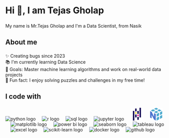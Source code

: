 <h1 align="left">Hi 👋, I am Tejas Gholap</h1>

###

<p align="left">My name is Mr.Tejas Gholap and I'm a Data Scientist, from Nasik</p>

###

<h2 align="left">About me</h2>

###

<p align="left">✨ Creating bugs since 2023<br>📚 I'm currently learning Data Science<br>🎯 Goals: Master machine learning algorithms and work on real-world data projects<br>🎲 Fun fact: I enjoy solving puzzles and challenges in my free time!</p>

###

<h2 align="left">I code with</h2>

###

<div align="left">
  <!-- Programming Languages -->
  <img src="https://cdn.jsdelivr.net/gh/devicons/devicon/icons/python/python-original.svg" height="40" alt="python logo" />
  <img width="12" />
  <img src="https://cdn.jsdelivr.net/gh/devicons/devicon/icons/r/r-original.svg" height="40" alt="r logo" />
  <img width="12" />
  <img src="https://cdn.jsdelivr.net/gh/devicons/devicon/icons/mysql/mysql-original.svg" height="40" alt="sql logo" />
  <img width="12" />
  
  <!-- Data Analysis & Visualization -->
  <img src="https://upload.wikimedia.org/wikipedia/commons/3/38/Jupyter_logo.svg" height="40" alt="jupyter logo" />
  <img width="12" />
  <img src="https://raw.githubusercontent.com/devicons/devicon/master/icons/pandas/pandas-original.svg" height="40" alt="pandas logo" />
  <img width="12" />
  <img src="https://raw.githubusercontent.com/devicons/devicon/master/icons/numpy/numpy-original.svg" height="40" alt="numpy logo" />
  <img width="12" />
  <img src="https://matplotlib.org/_static/images/logo2.svg" height="40" alt="matplotlib logo" />
  <img width="12" />
  <img src="https://img.icons8.com/color/48/power-bi.png" height="40" alt="power bi logo" />
  <img width="12" />
  <img src="https://seaborn.pydata.org/_static/logo-wide-lightbg.svg" height="40" alt="seaborn logo" />
  <img width="12" />
  <img src="https://upload.wikimedia.org/wikipedia/commons/4/4b/Tableau_Logo.png" height="40" alt="tableau logo" />
  <img width="12" />
  <img src="https://img.icons8.com/color/48/microsoft-excel-2019.png" height="40" alt="excel logo" />

  <!-- Machine Learning -->
  <img width="12" />
  <img src="https://upload.wikimedia.org/wikipedia/commons/0/05/Scikit_learn_logo_small.svg" height="40" alt="scikit-learn logo" />
 
  <!-- Tools -->
  <img width="12" />
  <img src="https://cdn.jsdelivr.net/gh/devicons/devicon/icons/docker/docker-original.svg" height="40" alt="docker logo" />
  <img width="12" />
  <img src="https://cdn.jsdelivr.net/gh/devicons/devicon/icons/github/github-original.svg" height="40" alt="github logo" />
</div>


###
